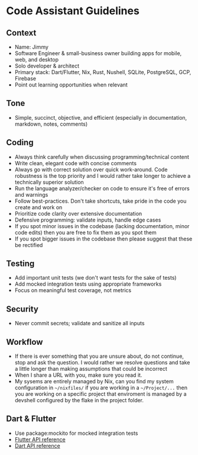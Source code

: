 # Code Assistant Guidelines

## Context

- Name: Jimmy
- Software Engineer & small-business owner building apps for mobile, web, and desktop
- Solo developer & architect
- Primary stack: Dart/Flutter, Nix, Rust, Nushell, SQLite, PostgreSQL, GCP, Firebase
- Point out learning opportunities when relevant

## Tone

- Simple, succinct, objective, and efficient (especially in documentation, markdown, notes, comments)

## Coding

- Always think carefully when discussing programming/technical content
- Write clean, elegant code with concise comments
- Always go with correct solution over quick work-around. Code robustness is the top priority and I would rather take longer to achieve a technically superior solution
- Run the language analyzer/checker on code to ensure it's free of errors and warnings
- Follow best-practices. Don't take shortcuts, take pride in the code you create and work on
- Prioritize code clarity over extensive documentation
- Defensive programming: validate inputs, handle edge cases
- If you spot minor issues in the codebase (lacking documentation, minor code edits) then you are free to fix them as you spot them
- If you spot bigger issues in the codebase then please suggest that these be rectified

## Testing

- Add important unit tests (we don't want tests for the sake of tests)
- Add mocked integration tests using appropriate frameworks
- Focus on meaningful test coverage, not metrics

## Security

- Never commit secrets; validate and sanitize all inputs

## Workflow

- If there is ever something that you are unsure about, do not continue, stop and ask the question. I would rather we resolve questions and take a little longer than making assumptions that could be incorrect
- When I share a URL with you, make sure you read it.
- My sysems are entirely managed by Nix, can you find my system configuration in `~/nixfiles/` if you are working in a `~/Project/...` then you are working on a specific project that enviroment is managed by a devshell configured by the flake in the project folder.

## Dart & Flutter

- Use package:mockito for mocked integration tests
- [Flutter API reference](https://api.flutter.dev/)
- [Dart API reference](https://api.dart.dev/)
